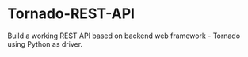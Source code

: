 # Tornado-REST-API
 Build a working REST API based on backend web framework - Tornado using Python as driver.
